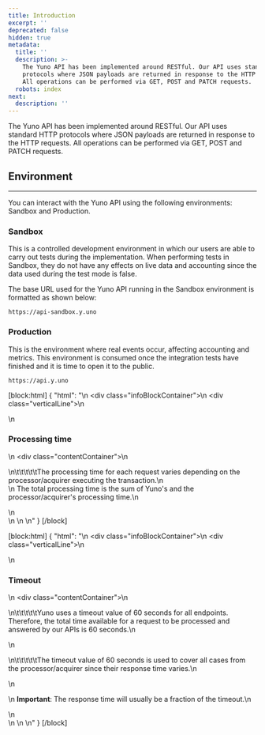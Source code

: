 ```yaml
---
title: Introduction
excerpt: ''
deprecated: false
hidden: true
metadata:
  title: ''
  description: >-
    The Yuno API has been implemented around RESTful. Our API uses standard HTTP
    protocols where JSON payloads are returned in response to the HTTP requests.
    All operations can be performed via GET, POST and PATCH requests.
  robots: index
next:
  description: ''
---
```

The Yuno API has been implemented around RESTful. Our API uses standard HTTP protocols where JSON payloads are returned in response to the HTTP requests. All operations can be performed via GET, POST and PATCH requests. 

## Environment

<hr> 

You can interact with the Yuno API using the following environments: Sandbox and Production.

### Sandbox

This is a controlled development environment in which our users are able to carry out tests during the implementation. When performing tests in Sandbox, they do not have any effects on live data and accounting since the data used during the test mode is false.

The base URL used for the Yuno API running in the Sandbox environment is formatted as shown below:

```curl
https://api-sandbox.y.uno
```

### Production

This is the environment where real events occur, affecting accounting and metrics. This environment is consumed once the integration tests have finished and it is time to open it to the public.

```curl
https://api.y.uno
```

[block:html]
{
  "html": "<body>\n  <div class=\"infoBlockContainer\">\n    <div class=\"verticalLine\"></div>\n    <div>\n      <h3>Processing time</h3>\n      <div class=\"contentContainer\">\n        <p>\n\t\t\t\t\tThe processing time for each request varies depending on the processor/acquirer executing the transaction.\n          <br>\n          The total processing time is the sum of Yuno's and the processor/acquirer's processing time.\n        </p>\n      </div>\n    </div>\n  </div>\n</body>"
}
[/block]


[block:html]
{
  "html": "<body>\n  <div class=\"infoBlockContainer\">\n    <div class=\"verticalLine\"></div>\n    <div>\n      <h3>Timeout</h3>\n      <div class=\"contentContainer\">\n        <p>\n\t\t\t\t\tYuno uses a timeout value of 60 seconds for all endpoints. Therefore, the total time available for a request to be processed and answered by our APIs is 60 seconds.\n        </p>\n        <p>\n\t\t\t\t\tThe timeout value of 60 seconds is used to cover all cases from the processor/acquirer since their response time varies.\n        </p>\n        <p>\n          <b>Important</b>: The response time will usually be a fraction of the timeout.\n        </p>\n      </div>\n    </div>\n  </div>\n</body>"
}
[/block]